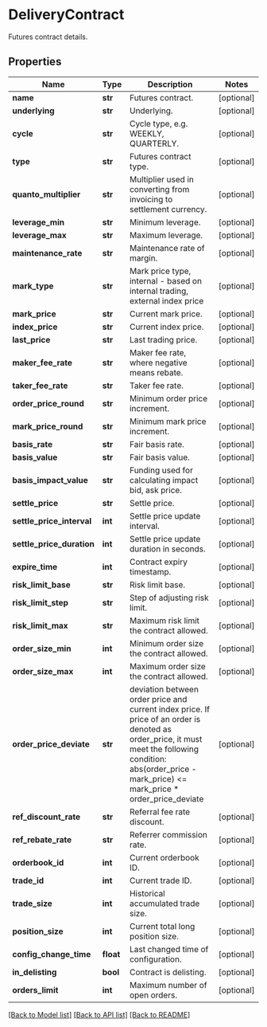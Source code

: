 # DeliveryContract

Futures contract details.
## Properties
Name | Type | Description | Notes
------------ | ------------- | ------------- | -------------
**name** | **str** | Futures contract. | [optional] 
**underlying** | **str** | Underlying. | [optional] 
**cycle** | **str** | Cycle type, e.g. WEEKLY, QUARTERLY. | [optional] 
**type** | **str** | Futures contract type. | [optional] 
**quanto_multiplier** | **str** | Multiplier used in converting from invoicing to settlement currency. | [optional] 
**leverage_min** | **str** | Minimum leverage. | [optional] 
**leverage_max** | **str** | Maximum leverage. | [optional] 
**maintenance_rate** | **str** | Maintenance rate of margin. | [optional] 
**mark_type** | **str** | Mark price type, internal - based on internal trading, external index price | [optional] 
**mark_price** | **str** | Current mark price. | [optional] 
**index_price** | **str** | Current index price. | [optional] 
**last_price** | **str** | Last trading price. | [optional] 
**maker_fee_rate** | **str** | Maker fee rate, where negative means rebate. | [optional] 
**taker_fee_rate** | **str** | Taker fee rate. | [optional] 
**order_price_round** | **str** | Minimum order price increment. | [optional] 
**mark_price_round** | **str** | Minimum mark price increment. | [optional] 
**basis_rate** | **str** | Fair basis rate. | [optional] 
**basis_value** | **str** | Fair basis value. | [optional] 
**basis_impact_value** | **str** | Funding used for calculating impact bid, ask price. | [optional] 
**settle_price** | **str** | Settle price. | [optional] 
**settle_price_interval** | **int** | Settle price update interval. | [optional] 
**settle_price_duration** | **int** | Settle price update duration in seconds. | [optional] 
**expire_time** | **int** | Contract expiry timestamp. | [optional] 
**risk_limit_base** | **str** | Risk limit base. | [optional] 
**risk_limit_step** | **str** | Step of adjusting risk limit. | [optional] 
**risk_limit_max** | **str** | Maximum risk limit the contract allowed. | [optional] 
**order_size_min** | **int** | Minimum order size the contract allowed. | [optional] 
**order_size_max** | **int** | Maximum order size the contract allowed. | [optional] 
**order_price_deviate** | **str** | deviation between order price and current index price. If price of an order is denoted as order_price, it must meet the following condition:   abs(order_price - mark_price) &lt;&#x3D; mark_price * order_price_deviate | [optional] 
**ref_discount_rate** | **str** | Referral fee rate discount. | [optional] 
**ref_rebate_rate** | **str** | Referrer commission rate. | [optional] 
**orderbook_id** | **int** | Current orderbook ID. | [optional] 
**trade_id** | **int** | Current trade ID. | [optional] 
**trade_size** | **int** | Historical accumulated trade size. | [optional] 
**position_size** | **int** | Current total long position size. | [optional] 
**config_change_time** | **float** | Last changed time of configuration. | [optional] 
**in_delisting** | **bool** | Contract is delisting. | [optional] 
**orders_limit** | **int** | Maximum number of open orders. | [optional] 

[[Back to Model list]](../README.md#documentation-for-models) [[Back to API list]](../README.md#documentation-for-api-endpoints) [[Back to README]](../README.md)



